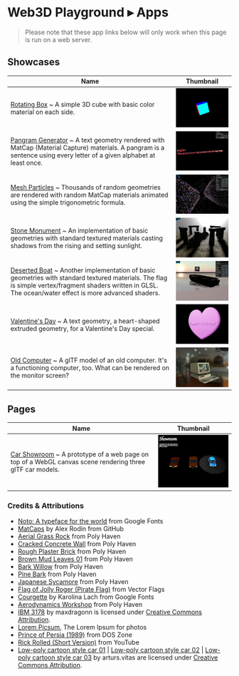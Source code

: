 # Web3D Playground ▸ Apps

> Please note that these app links below will only work when this page is run on a web server.

## Showcases

| Name                                                                                                                                                                                                                                        | Thumbnail                                                       |
| ------------------------------------------------------------------------------------------------------------------------------------------------------------------------------------------------------------------------------------------- | --------------------------------------------------------------- |
| [Rotating Box](./app.html?app=0) ~ A simple 3D cube with basic color material on each side.                                                                                                                                                 | ![Rotating Box](./public/screenshot/RotatingBox.webp)           |
| [Pangram Generator](./app.html?app=1&gui=1) ~ A text geometry rendered with MatCap (Material Capture) materials. A pangram is a sentence using every letter of a given alphabet at least once.                                              | ![Pangram Generator](./public/screenshot/PangramGenerator.webp) |
| [Mesh Particles](./app.html?app=2&gui=1&stats=1) ~ Thousands of random geometries are rendered with random MatCap materials animated using the simple trigonometric formula.                                                                | ![Mesh Particles](./public/screenshot/MeshParticles.webp)       |
| [Stone Monument](./app.html?app=3&stats=1) ~ An implementation of basic geometries with standard textured materials casting shadows from the rising and setting sunlight.                                                                   | ![Stone Monument](./public/screenshot/StoneMonument.webp)       |
| [Deserted Boat](./app.html?app=4&gui=1&stats=1) ~ Another implementation of basic geometries with standard textured materials. The flag is simple vertex/fragment shaders written in GLSL. The ocean/water effect is more advanced shaders. | ![Deserted Boat](./public/screenshot/DesertedBoat.webp)         |
| [Valentine's Day](./app.html?app=5) ~ A text geometry, a heart-shaped extruded geometry, for a Valentine's Day special.                                                                                                                     | ![Valentine's Day](./public/screenshot/ValentinesDay.webp)      |
| [Old Computer](./app.html?&app=6&gui=1&emulators=1) ~ A glTF model of an old computer. It's a functioning computer, too. What can be rendered on the monitor screen?                                                                        | ![Old Computer](./public/screenshot/OldComputer.webp)           |

## Pages

| Name                                                                                                                                            | Thumbnail                                             |
| ----------------------------------------------------------------------------------------------------------------------------------------------- | ----------------------------------------------------- |
| [Car Showroom](./app-CarShowroom.html?app=7&gsap=1) ~ A prototype of a web page on top of a WebGL canvas scene rendering three glTF car models. | ![Car Showroom](./public/screenshot/CarShowroom.webp) |

### Credits & Attributions

- [Noto: A typeface for the world](https://fonts.google.com/noto) from Google Fonts
- [MatCaps](https://github.com/nidorx/matcaps) by Alex Rodin from GitHub
- [Aerial Grass Rock](https://polyhaven.com/a/aerial_grass_rock) from Poly Haven
- [Cracked Concrete Wall](https://polyhaven.com/a/cracked_concrete_wall) from Poly Haven
- [Rough Plaster Brick](https://polyhaven.com/a/rough_plaster_brick) from Poly Haven
- [Brown Mud Leaves 01](https://polyhaven.com/a/brown_mud_leaves_01) from Poly Haven
- [Bark Willow](https://polyhaven.com/a/bark_willow) from Poly Haven
- [Pine Bark](https://polyhaven.com/a/pine_bark) from Poly Haven
- [Japanese Sycamore](https://polyhaven.com/a/japanese_sycamore) from Poly Haven
- [Flag of Jolly Roger (Pirate Flag)](https://vectorflags.com/pirates/his-pir-flag-01) from Vector Flags
- [Courgette](https://fonts.google.com/specimen/Courgette) by Karolina Lach from Google Fonts
- [Aerodynamics Workshop](https://polyhaven.com/a/aerodynamics_workshop) from Poly Haven
- [IBM 3178](https://skfb.ly/6XWzr) by maxdragonn is licensed under [Creative Commons Attribution](http://creativecommons.org/licenses/by/4.0/).
- [Lorem Picsum](https://picsum.photos/), The Lorem Ipsum for photos
- [Prince of Persia (1989)](https://dos.zone/prince-of-persia-1990/) from DOS Zone
- [Rick Rolled (Short Version)](https://www.youtube.com/watch?v=BBJa32lCaaY) from YouTube
- [Low-poly cartoon style car 01](https://skfb.ly/oxu87) | [Low-poly cartoon style car 02](https://skfb.ly/ovLQT) | [Low-poly cartoon style car 03](https://skfb.ly/owUr9) by arturs.vitas are licensed under [Creative Commons Attribution](http://creativecommons.org/licenses/by/4.0/).

